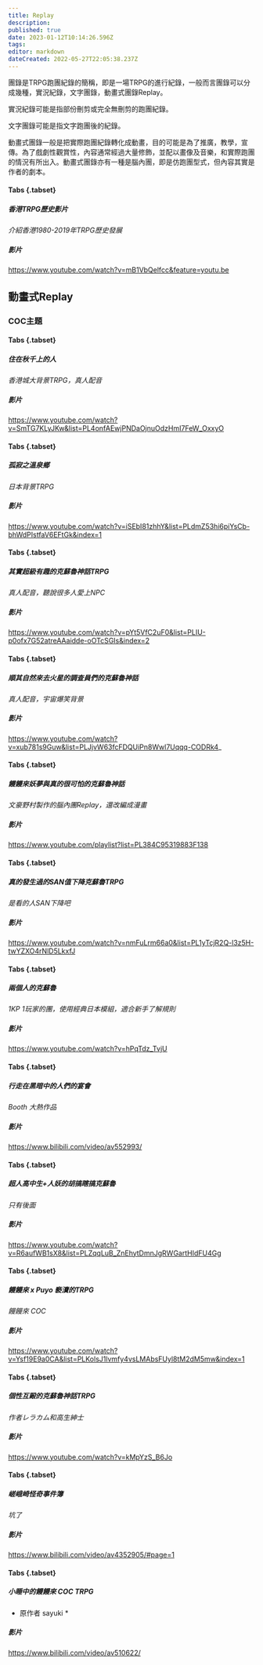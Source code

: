 ```yaml
---
title: Replay
description: 
published: true
date: 2023-01-12T10:14:26.596Z
tags: 
editor: markdown
dateCreated: 2022-05-27T22:05:38.237Z
---
```


團錄是TRPG跑團紀錄的簡稱，即是一場TRPG的進行紀錄，一般而言團錄可以分成幾種，實況紀錄，文字團錄，動畫式團錄Replay。

實況紀錄可能是指部份刪剪或完全無刪剪的跑團紀錄。

文字團錄可能是指文字跑團後的紀錄。

動畫式團錄一般是把實際跑團紀錄轉化成動畫，目的可能是為了推廣，教學，宣傳。為了戲劇性觀賞性，內容通常經過大量修飾，並配以畫像及音樂，和實際跑團的情況有所出入。動畫式團錄亦有一種是腦內團，即是仿跑團型式，但內容其實是作者的劇本。

#### Tabs {.tabset}
##### 香港TRPG歷史影片

*介紹香港1980-2019年TRPG歷史發展*

##### 影片

https://www.youtube.com/watch?v=mB1VbQelfcc&feature=youtu.be

## **動畫式Replay**

### COC主題

#### Tabs {.tabset}
##### 住在秋千上的人

*香港城大背景TRPG，真人配音*

##### 影片

https://www.youtube.com/watch?v=SmTG7KLyJKw&list=PL4onfAEwjPNDaOjnuOdzHmI7FeW_OxxyO

#### Tabs {.tabset}
##### 孤寂之溫泉鄉

*日本背景TRPG*

##### 影片

https://www.youtube.com/watch?v=iSEbI81zhhY&list=PLdmZ53hi6piYsCb-bhWdPIstfaV6EFtGk&index=1

#### Tabs {.tabset}
##### 其實超級有趣的克蘇魯神話TRPG

*真人配音，聽說很多人愛上NPC*

##### 影片

https://www.youtube.com/watch?v=pYt5VfC2uF0&list=PLIU-p0ofx7G52atreAAaidde-oOTcSGIs&index=2

#### Tabs {.tabset}
##### 順其自然來去火星的調查員們的克蘇魯神話

*真人配音，宇宙爆笑背景*

##### 影片

https://www.youtube.com/watch?v=xub781s9Guw&list=PLJjvW63fcFDQUiPn8Wwl7Uqqq-CODRk4_

#### Tabs {.tabset}
##### 饅饅來妖夢與真的很可怕的克蘇魯神話

*文豪野村製作的腦內團Replay，還改編成漫畫*

##### 影片

https://www.youtube.com/playlist?list=PL384C95319883F138

#### Tabs {.tabset}
##### 真的發生過的SAN值下降克蘇魯TRPG

*是看的人SAN下降吧*

##### 影片

https://www.youtube.com/watch?v=nmFuLrm66a0&list=PL1yTcjR2Q-l3z5H-twYZXO4rNlD5LkxfJ

#### Tabs {.tabset}
##### 兩個人的克蘇魯

*1KP 1玩家的團，使用經典日本模組，適合新手了解規則*

##### 影片

https://www.youtube.com/watch?v=hPqTdz_TvjU

#### Tabs {.tabset}
##### 行走在黑暗中的人們的宴會

*Booth 大熱作品*

##### 影片

https://www.bilibili.com/video/av552993/

#### Tabs {.tabset}
##### 超人高中生+人妖的胡搞瞎搞克蘇魯

*只有後面*

##### 影片

https://www.youtube.com/watch?v=R6aufWB1sX8&list=PLZqqLuB_ZnEhytDmnJgRWGartHIdFU4Gg

#### Tabs {.tabset}
##### 饅饅來 x Puyo 褻瀆的TRPG

*饅饅來 COC*

##### 影片

https://www.youtube.com/watch?v=Ysf19E9a0CA&list=PLKolsJ1lvmfy4vsLMAbsFUyl8tM2dM5mw&index=1

#### Tabs {.tabset}
##### 個性互毆的克蘇魯神話TRPG

*作者レラカム和高生紳士*

##### 影片

https://www.youtube.com/watch?v=kMpYzS_B6Jo

#### Tabs {.tabset}
##### 嵯峨崎怪奇事件簿

*坑了*

##### 影片

https://www.bilibili.com/video/av4352905/#page=1

#### Tabs {.tabset}
##### 小睡中的饅饅來 COC TRPG

* 原作者 sayuki *

##### 影片

https://www.bilibili.com/video/av510622/
